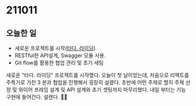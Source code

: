 # 211011

## 오늘한 일

- 새로운 프로젝트를 시작([타다. 라이딩](https://github.com/jongwanra/tadaRiding-BE)).
- RESTful한 API설계, Swagger 모듈 사용.
- Git flow를 활용한 협업 관리 및 초기 세팅

새로운 "타다. 라이딩"  프로젝트를 시작했다. 오늘이 첫 날이었는데, 처음으로 리액트를 주특기로 가진 3 분과 협업을 진행해서 굉장히 설랬다. 초반에 어떤 주제로 할지 주제 선정 및 와이어 프레임 설계 및 API 설계와 초기 셋팅까지 마무리했다. 내일 부터는 기능 구현에 들어간다. 설렌다. 👍🏼